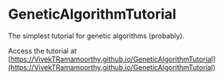 # GeneticAlgorithmTutorial
The simplest tutorial for genetic algorithms (probably).

Access the tutorial at [https://VivekTRamamoorthy.github.io/GeneticAlgorithmTutorial](https://VivekTRamamoorthy.github.io/GeneticAlgorithmTutorial)
